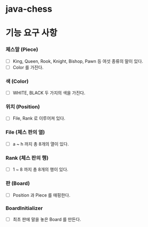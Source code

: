 # java-chess

# 기능 요구 사항

### 체스말 (Piece)

- [ ] King, Queen, Rook, Knight, Bishop, Pawn 등 여섯 종류의 말이 있다.
- [ ] Color 를 가진다.

### 색 (Color)

- [ ] WHITE, BLACK 두 가지의 색을 가진다.

### 위치 (Position)

- [ ] File, Rank 로 이루어져 있다.

### File (체스 판의 열)

- [ ] a ~ h 까지 총 8개의 열이 있다.

### Rank (체스 판의 행)

- [ ] 1 ~ 8 까지 총 8개의 행이 있다.

### 판 (Board)

- [ ] Position 과 Piece 를 매핑한다.

### BoardInitializer

- [ ] 최초 판에 말을 놓은 Board 를 만든다.
